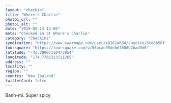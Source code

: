```yaml
---
layout: "checkin"
title: "Where's Charlie"
photo1_url: ""
photo1_alt: ""
date: "2019-05-13 12:06"
meta: "Checked in at Where's Charlie"
category: "Checkins"
syndication: "https://www.swarmapp.com/user/492614834/checkin/5cd8b50ffebf31002b6037fe"
foursquare: "https://foursquare.com/v/58bcac95debdf608b2bad9d6"
latitude: "-41.28007110473854"
longitude: "174.7761313111265"
address: ""
locality: ""
region: ""
country: "New Zealand"
twitterCard: false
---
```

Banh-mi. Super spicy

